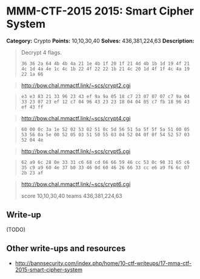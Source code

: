 # MMM-CTF-2015 2015: Smart Cipher System

**Category:** Crypto
**Points:** 10,10,30,40
**Solves:** 436,381,224,63
**Description:**

> Decrypt 4 flags.
>
> `36 36 2a 64 4b 4b 4a 21 1e 4b 1f 20 1f 21 4d 4b 1b 1d 19 4f 21 4c 1d 4a 4e 1c 4c 1b 22 4f 22 22 1b 21 4c 20 1d 4f 1f 4c 4a 19 22 1a 66`

> http://bow.chal.mmactf.link/~scs/crypt2.cgi

> `e3 e3 83 21 33 96 23 43 ef 9a 9a 05 18 c7 23 07 07 07 c7 9a 04 33 23 07 23 ef 12 c7 04 96 43 23 23 18 04 04 05 c7 fb 18 96 43 ef 43 ff`

> http://bow.chal.mmactf.link/~scs/crypt4.cgi

> `60 00 0c 3a 1e 52 02 53 02 51 0c 5d 56 51 5a 5f 5f 5a 51 00 05 53 56 0a 5e 00 52 05 03 51 50 55 03 04 52 04 0f 0f 54 52 57 03 52 04 4e`

> http://bow.chal.mmactf.link/~scs/crypt5.cgi

> `62 a9 6c 28 0e 33 31 c6 68 cd 66 66 59 46 cc 53 0c 98 31 65 c6 35 c9 a9 60 4e 37 b0 33 46 0d 60 46 26 66 33 cc e6 a9 f6 6c 07 2b 23 af`

> http://bow.chal.mmactf.link/~scs/crypt6.cgi
>
> score 10,10,30,40 teams 436,381,224,63


## Write-up

(TODO)

## Other write-ups and resources

* http://bannsecurity.com/index.php/home/10-ctf-writeups/17-mma-ctf-2015-smart-cipher-system
